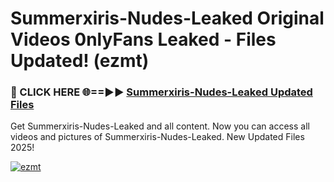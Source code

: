 # Summerxiris-Nudes-Leaked Original Videos 0nlyFans Leaked - Files Updated! (ezmt)

<h3>🔴 CLICK HERE 🌐==►► <a href="https://tinyurl.com/4mcuefdz" rel="nofollow">Summerxiris-Nudes-Leaked Updated Files</a></h3>

Get Summerxiris-Nudes-Leaked and all content. Now you can access all videos and pictures of Summerxiris-Nudes-Leaked. New Updated Files 2025!

[![ezmt](https://i.imgur.com/StAQSOY.gif)](https://tinyurl.com/4mcuefdz)

